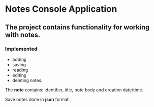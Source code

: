 # Notes Console Application

## The project contains functionality for working with notes.

### Implemented
- adding
- saving
- reading
- editing 
- deleting notes.

The **note** contains: identifier, title, note body and creation date/time.

Save notes done in **json** format.
